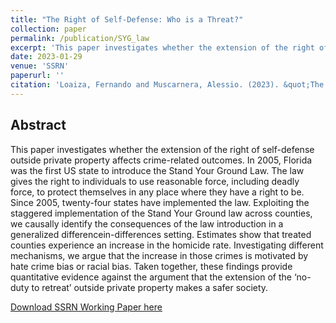 ```yaml
---
title: "The Right of Self-Defense: Who is a Threat?"
collection: paper
permalink: /publication/SYG_law
excerpt: 'This paper investigates whether the extension of the right of self-defense outside private property affects crime-related outcomes.'
date: 2023-01-29
venue: 'SSRN'
paperurl: ''
citation: 'Loaiza, Fernando and Muscarnera, Alessio. (2023). &quot;The Right of Self-Defense: Who is a Threat?&quot;.'
---
```


## Abstract

This paper investigates whether the extension of the right of self-defense outside private property affects crime-related outcomes. In 2005, Florida was the first US state to introduce the Stand Your Ground Law. The law gives the right to individuals to use reasonable force, including deadly force, to protect themselves in any place where they have a right to be. Since 2005, twenty-four states have implemented the law. Exploiting the staggered implementation of the Stand Your Ground law across counties, we causally identify the consequences of the law introduction in a generalized differencein-differences setting. Estimates show that treated counties experience an increase in the homicide rate. Investigating different mechanisms, we argue that the increase in those crimes is motivated by hate crime bias or racial bias. Taken together, these findings provide quantitative evidence against the argument that the extension of the ‘no-duty to retreat’ outside private property makes a safer society.

[Download SSRN Working Paper here](https://papers.ssrn.com/sol3/papers.cfm?abstract_id=4342111)

